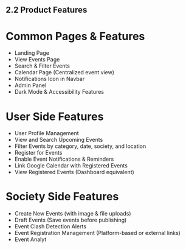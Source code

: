 ## 2.2 Product Features

# Common Pages & Features

- Landing Page
- View Events Page
- Search & Filter Events
- Calendar Page (Centralized event view)
- Notifications Icon in Navbar
- Admin Panel
- Dark Mode & Accessibility Features

# User Side Features

- User Profile Management
- View and Search Upcoming Events
- Filter Events by category, date, society, and location
- Register for Events
- Enable Event Notifications & Reminders
- Link Google Calendar with Registered Events
- View Registered Events (Dashboard equivalent)

# Society Side Features

- Create New Events (with image & file uploads)
- Draft Events (Save events before publishing)
- Event Clash Detection Alerts
- Event Registration Management (Platform-based or external links)
- Event Analyt
